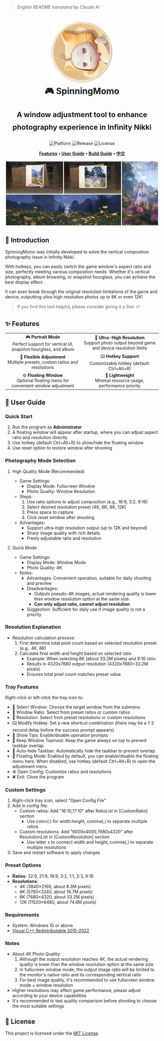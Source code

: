 > *English README translated by Claude AI*
<div align="center">
  <h1>
    <img src="../docs/logo.png" width="200" alt="SpinningMomo Logo">
    <br/>
    🎮 SpinningMomo
    <br/><br/>
    <sup>A window adjustment tool to enhance photography experience in Infinity Nikki</sup>
    <br/>
  </h1>

  <p>
    <img alt="Platform" src="https://img.shields.io/badge/platform-Windows-blue?style=flat-square" />
    <img alt="Release" src="https://img.shields.io/github/v/release/ChanIok/SpinningMomo?style=flat-square&color=brightgreen" />
    <img alt="License" src="https://img.shields.io/badge/license-MIT-orange?style=flat-square" />
  </p>

  <p>
    <b>
      <a href="#-features">Features</a> •
      <a href="#-user-guide">User Guide</a> •
      <a href="#️-build-guide">Build Guide</a> •
      <a href="../README.md">中文</a>
    </b>
  </p>

  <img src="./README.jpg" alt="Screenshot" >
</div>

## 🎯 Introduction

SpinningMomo was initially developed to solve the vertical composition photography issue in Infinity Nikki.

With hotkeys, you can easily switch the game window's aspect ratio and size, perfectly meeting various composition needs. Whether it's vertical photography, album browsing, or snapshot hourglass, you can achieve the best display effect.

It can even break through the original resolution limitations of the game and device, outputting ultra-high resolution photos up to 8K or even 12K!

> If you find this tool helpful, please consider giving it a Star ⭐!

## ✨ Features

<div align="center">
  <table>
    <tr>
      <td align="center">🎮 <b>Portrait Mode</b><br/>Perfect support for vertical UI, snapshot hourglass, and album</td>
      <td align="center">📸 <b>Ultra-High Resolution</b><br/>Support photo output beyond game and device resolution limits</td>
    </tr>
    <tr>
      <td align="center">📐 <b>Flexible Adjustment</b><br/>Multiple presets, custom ratios and resolutions</td>
      <td align="center">⌨️ <b>Hotkey Support</b><br/>Customizable hotkey (default: Ctrl+Alt+R)</td>
    </tr>
    <tr>
      <td align="center">⚙️ <b>Floating Window</b><br/>Optional floating menu for convenient window adjustment</td>
      <td align="center">🚀 <b>Lightweight</b><br/>Minimal resource usage, performance priority</td>
    </tr>
  </table>
</div>

## 📖 User Guide

### Quick Start

1. Run the program as **Administrator**
2. A floating window will appear after startup, where you can adjust aspect ratio and resolution directly
3. Use hotkey (default Ctrl+Alt+R) to show/hide the floating window
4. Use reset option to restore window after shooting

### Photography Mode Selection

1. High Quality Mode (Recommended)
   - Game Settings:
     * Display Mode: Fullscreen Window
     * Photo Quality: Window Resolution
   - Steps:
     1. Use ratio options to adjust composition (e.g., 16:9, 3:2, 9:16)
     2. Select desired resolution preset (4K, 6K, 8K, 12K)
     3. Press space to capture
     4. Click reset window after shooting
   - Advantages:
     * Support ultra-high resolution output (up to 12K and beyond)
     * Sharp image quality with rich details
     * Freely adjustable ratio and resolution

2. Quick Mode
   - Game Settings:
     * Display Mode: Window Mode
     * Photo Quality: 4K
   - Notes:
     * Advantages: Convenient operation, suitable for daily shooting and preview
     * Disadvantages:
       - Outputs pseudo-4K images, actual rendering quality is lower than window resolution option at the same size
       - **Can only adjust ratio, cannot adjust resolution**
     * Suggestion: Sufficient for daily use if image quality is not a priority

### Resolution Explanation
- Resolution calculation process:
  1. First determine total pixel count based on selected resolution preset (e.g., 4K, 8K)
  2. Calculate final width and height based on selected ratio
     - Example: When selecting 8K (about 33.2M pixels) and 9:16 ratio
     - Results in 4320x7680 output resolution (4320x7680=33.2M pixels)
     - Ensures total pixel count matches preset value

### Tray Features

Right-click or left-click the tray icon to:

- 🎯 Select Window: Choose the target window from the submenu
- 📐 Window Ratio: Select from preset ratios or custom ratios
- 📏 Resolution: Select from preset resolutions or custom resolutions
- ⌨️ Modify Hotkey: Set a new shortcut combination (there may be a 1-2 second delay before the success prompt appears)
- 🔔 Show Tips: Enable/disable operation prompts
- 📍 Keep Window Topmost: Keep the game always on top to prevent taskbar overlap
- 🔽 Auto-hide Taskbar: Automatically hide the taskbar to prevent overlap
- 📱 Floating Mode: Enabled by default, you can enable/disable the floating menu here. When disabled, use hotkey (default Ctrl+Alt+R) to open the adjustment menu
- ⚙️ Open Config: Customize ratios and resolutions
- ❌ Exit: Close the program

### Custom Settings

1. Right-click tray icon, select "Open Config File"
2. Add in config file:
   - Custom ratios: Add "16:10,17:10" after RatioList in [CustomRatio] section
     - Use colon(:) for width:height, comma(,) to separate multiple ratios
   - Custom resolutions: Add "6000x4000,7680x4320" after ResolutionList in [CustomResolution] section
     - Use letter x to connect width and height, comma(,) to separate multiple resolutions
3. Save and restart software to apply changes

### Preset Options

- **Ratios**: 32:9, 21:9, 16:9, 3:2, 1:1, 2:3, 9:16
- **Resolutions**:
  - 4K (3840×2160, about 8.3M pixels)
  - 6K (5760×3240, about 18.7M pixels)
  - 8K (7680×4320, about 33.2M pixels)
  - 12K (11520×6480, about 74.6M pixels)

### Requirements

- System: Windows 10 or above
- [Visual C++ Redistributable 2015-2022](https://aka.ms/vs/17/release/vc_redist.x64.exe)

### Notes
- About 4K Photo Quality:
  1. Although the output resolution reaches 4K, the actual rendering quality is lower than the window resolution option at the same size
  2. In fullscreen window mode, the output image ratio will be limited to the monitor's native ratio and its corresponding vertical ratio
  3. For best image quality, it's recommended to use fullscreen window mode + window resolution
- Higher resolutions may affect game performance, please adjust according to your device capabilities
- It's recommended to test quality comparison before shooting to choose the most suitable settings

## 📄 License

This project is licensed under the [MIT License](../LICENSE).